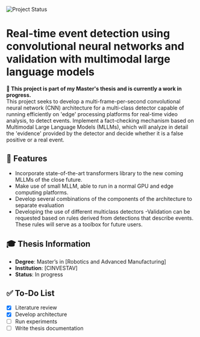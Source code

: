 ![Project Status](https://img.shields.io/badge/status-in%20progress-yellow)

# Real-time event detection using convolutional neural networks and validation with multimodal large language models

**📌 This project is part of my Master's thesis and is currently a work in progress.**  
This project seeks to  develop a multi-frame-per-second convolutional neural network (CNN) architecture for a multi-class detector capable of running efficiently on 'edge' processing platforms for real-time video analysis, to detect events.
Implement a fact-checking mechanism based on Multimodal Large Language Models (MLLMs), which will analyze in detail the 'evidence' provided by the detector and decide whether it is a false positive or a real event.


## 🚀 Features
- Incorporate state-of-the-art transformers library to the new coming MLLMs of the close future.
- Make use of small MLLM, able to run in a normal GPU and edge computing platforms.
- Develop several combinations of the components of the architecture to separate evaluation
- Developing the use of different multiclass detectors
-Validation can be requested based on rules derived from detections that describe events. These rules will serve as a toolbox for future users.


## 🎓 Thesis Information
- **Degree**: Master’s in [Robotics and Advanced Manufacturing]  
- **Institution**: [CINVESTAV]  
- **Status**: In progress  

## ✅ To-Do List
- [x] Literature review  
- [x] Develop architecture
- [ ] Run experiments  
- [ ] Write thesis documentation  
